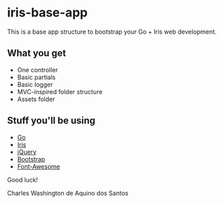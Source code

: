 # iris-base-app

This is a base app structure to bootstrap your Go + Iris web development.

## What you get

* One controller
* Basic partials
* Basic logger
* MVC-inspired folder structure
* Assets folder

## Stuff you'll be using

* [Go](https://github.com/golang/go)
* [Iris](https://github.com/twbs/bootstrap)
* [jQuery](https://github.com/jquery/jquery)
* [Bootstrap](https://github.com/twbs/bootstrap) 
* [Font-Awesome](https://github.com/FortAwesome/Font-Awesome) 

Good luck!

Charles Washington de Aquino dos Santos
